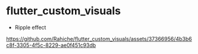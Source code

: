 # flutter_custom_visuals
 

- Ripple effect 

https://github.com/Rahiche/flutter_custom_visuals/assets/37366956/4b3b6c8f-3305-4f5c-8229-ae0f451c93db

